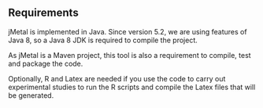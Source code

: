 ## Requirements
jMetal is implemented in Java. Since version 5.2, we are using features of Java 8, so a Java 8 JDK is required to compile the project. 

As jMetal is a Maven project, this tool is also a requirement to compile, test and package the code.

Optionally, R and Latex are needed if you use the code to carry out experimental studies to run the R scripts and compile the Latex files that will be generated.